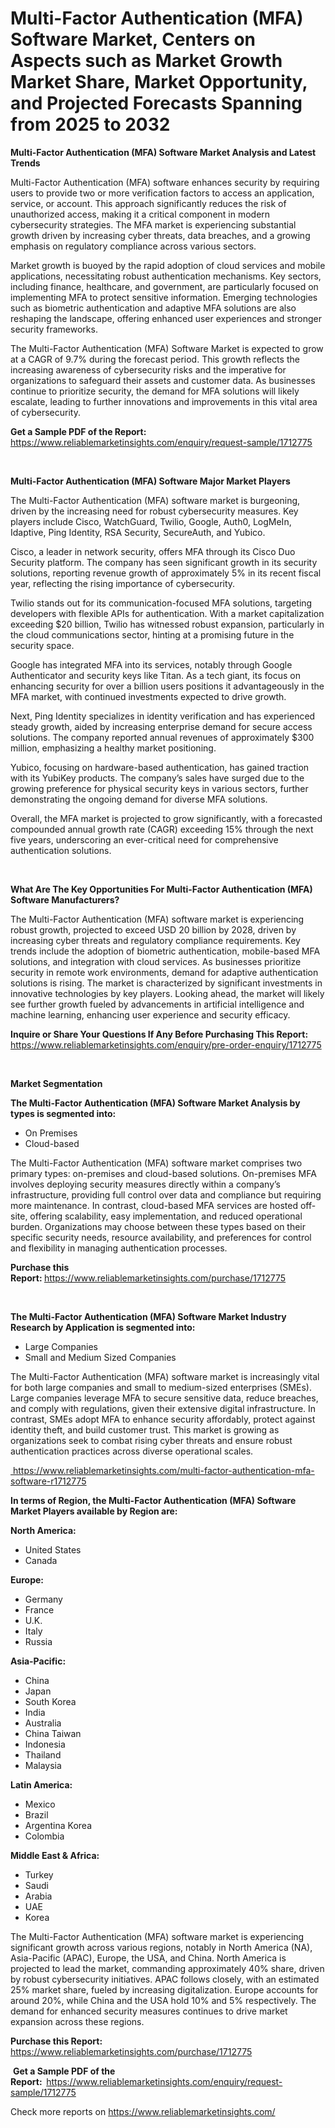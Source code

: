 <p><h1>Multi-Factor Authentication (MFA) Software Market, Centers on Aspects such as Market Growth Market Share, Market Opportunity, and Projected Forecasts Spanning from 2025 to 2032</h1></p><p><strong>Multi-Factor Authentication (MFA) Software Market Analysis and Latest Trends</strong></p>
<p><p>Multi-Factor Authentication (MFA) software enhances security by requiring users to provide two or more verification factors to access an application, service, or account. This approach significantly reduces the risk of unauthorized access, making it a critical component in modern cybersecurity strategies. The MFA market is experiencing substantial growth driven by increasing cyber threats, data breaches, and a growing emphasis on regulatory compliance across various sectors.</p><p>Market growth is buoyed by the rapid adoption of cloud services and mobile applications, necessitating robust authentication mechanisms. Key sectors, including finance, healthcare, and government, are particularly focused on implementing MFA to protect sensitive information. Emerging technologies such as biometric authentication and adaptive MFA solutions are also reshaping the landscape, offering enhanced user experiences and stronger security frameworks.</p><p>The Multi-Factor Authentication (MFA) Software Market is expected to grow at a CAGR of 9.7% during the forecast period. This growth reflects the increasing awareness of cybersecurity risks and the imperative for organizations to safeguard their assets and customer data. As businesses continue to prioritize security, the demand for MFA solutions will likely escalate, leading to further innovations and improvements in this vital area of cybersecurity.</p></p>
<p><strong>Get a Sample PDF of the Report:&nbsp;</strong> <a href="https://www.reliablemarketinsights.com/enquiry/request-sample/1712775?utm_campaign=1938&utm_medium=2&utm_source=Github&utm_content=ia&utm_term=11012025&utm_id=multi-factor-authentication-mfa-software">https://www.reliablemarketinsights.com/enquiry/request-sample/1712775</a></p>
<p>&nbsp;</p>
<p><strong>Multi-Factor Authentication (MFA) Software Major Market Players</strong></p>
<p><p>The Multi-Factor Authentication (MFA) software market is burgeoning, driven by the increasing need for robust cybersecurity measures. Key players include Cisco, WatchGuard, Twilio, Google, Auth0, LogMeIn, Idaptive, Ping Identity, RSA Security, SecureAuth, and Yubico. </p><p>Cisco, a leader in network security, offers MFA through its Cisco Duo Security platform. The company has seen significant growth in its security solutions, reporting revenue growth of approximately 5% in its recent fiscal year, reflecting the rising importance of cybersecurity.</p><p>Twilio stands out for its communication-focused MFA solutions, targeting developers with flexible APIs for authentication. With a market capitalization exceeding $20 billion, Twilio has witnessed robust expansion, particularly in the cloud communications sector, hinting at a promising future in the security space.</p><p>Google has integrated MFA into its services, notably through Google Authenticator and security keys like Titan. As a tech giant, its focus on enhancing security for over a billion users positions it advantageously in the MFA market, with continued investments expected to drive growth.</p><p>Next, Ping Identity specializes in identity verification and has experienced steady growth, aided by increasing enterprise demand for secure access solutions. The company reported annual revenues of approximately $300 million, emphasizing a healthy market positioning.</p><p>Yubico, focusing on hardware-based authentication, has gained traction with its YubiKey products. The company’s sales have surged due to the growing preference for physical security keys in various sectors, further demonstrating the ongoing demand for diverse MFA solutions.</p><p>Overall, the MFA market is projected to grow significantly, with a forecasted compounded annual growth rate (CAGR) exceeding 15% through the next five years, underscoring an ever-critical need for comprehensive authentication solutions.</p></p>
<p>&nbsp;</p>
<p><strong>What Are The Key Opportunities For Multi-Factor Authentication (MFA) Software Manufacturers?</strong></p>
<p><p>The Multi-Factor Authentication (MFA) software market is experiencing robust growth, projected to exceed USD 20 billion by 2028, driven by increasing cyber threats and regulatory compliance requirements. Key trends include the adoption of biometric authentication, mobile-based MFA solutions, and integration with cloud services. As businesses prioritize security in remote work environments, demand for adaptive authentication solutions is rising. The market is characterized by significant investments in innovative technologies by key players. Looking ahead, the market will likely see further growth fueled by advancements in artificial intelligence and machine learning, enhancing user experience and security efficacy.</p></p>
<p><strong>Inquire or Share Your Questions If Any Before Purchasing This Report:</strong> <a href="https://www.reliablemarketinsights.com/enquiry/pre-order-enquiry/1712775?utm_campaign=1938&utm_medium=2&utm_source=Github&utm_content=ia&utm_term=11012025&utm_id=multi-factor-authentication-mfa-software">https://www.reliablemarketinsights.com/enquiry/pre-order-enquiry/1712775</a></p>
<p>&nbsp;</p>
<p><strong>Market Segmentation</strong></p>
<p><strong>The Multi-Factor Authentication (MFA) Software Market Analysis by types is segmented into:</strong></p>
<p><ul><li>On Premises</li><li>Cloud-based</li></ul></p>
<p><p>The Multi-Factor Authentication (MFA) software market comprises two primary types: on-premises and cloud-based solutions. On-premises MFA involves deploying security measures directly within a company’s infrastructure, providing full control over data and compliance but requiring more maintenance. In contrast, cloud-based MFA services are hosted off-site, offering scalability, easy implementation, and reduced operational burden. Organizations may choose between these types based on their specific security needs, resource availability, and preferences for control and flexibility in managing authentication processes.</p></p>
<p><strong>Purchase this Report:&nbsp;</strong><a href="https://www.reliablemarketinsights.com/purchase/1712775?utm_campaign=1938&utm_medium=2&utm_source=Github&utm_content=ia&utm_term=11012025&utm_id=multi-factor-authentication-mfa-software">https://www.reliablemarketinsights.com/purchase/1712775</a></p>
<p>&nbsp;</p>
<p><strong>The Multi-Factor Authentication (MFA) Software Market Industry Research by Application is segmented into:</strong></p>
<p><ul><li>Large Companies</li><li>Small and Medium Sized Companies</li></ul></p>
<p><p>The Multi-Factor Authentication (MFA) software market is increasingly vital for both large companies and small to medium-sized enterprises (SMEs). Large companies leverage MFA to secure sensitive data, reduce breaches, and comply with regulations, given their extensive digital infrastructure. In contrast, SMEs adopt MFA to enhance security affordably, protect against identity theft, and build customer trust. This market is growing as organizations seek to combat rising cyber threats and ensure robust authentication practices across diverse operational scales.</p></p>
<p><a href="https://www.reliablemarketinsights.com/multi-factor-authentication-mfa-software-r1712775?utm_campaign=1938&utm_medium=2&utm_source=Github&utm_content=ia&utm_term=11012025&utm_id=multi-factor-authentication-mfa-software">&nbsp;https://www.reliablemarketinsights.com/multi-factor-authentication-mfa-software-r1712775</a></p>
<p><strong>In terms of Region, the Multi-Factor Authentication (MFA) Software Market Players available by Region are:</strong></p>
<p>
    <p> <strong> North America: </strong>
        <ul>
            <li>United States</li>
            <li>Canada</li>
        </ul>
        </p> 
    <p> <strong> Europe: </strong>
        <ul>
            <li>Germany</li>
            <li>France</li>
            <li>U.K.</li>
            <li>Italy</li>
            <li>Russia</li>
        </ul>
        </p> 
    <p> <strong> Asia-Pacific: </strong>
        <ul>
            <li>China</li>
            <li>Japan</li>
            <li>South Korea</li>
            <li>India</li>
            <li>Australia</li>
            <li>China Taiwan</li>
            <li>Indonesia</li>
            <li>Thailand</li>
            <li>Malaysia</li>
        </ul>
        </p> 
    <p> <strong> Latin America: </strong>
        <ul>
            <li>Mexico</li>
            <li>Brazil</li>
            <li>Argentina Korea</li>
            <li>Colombia</li>
        </ul>
        </p> 
    <p> <strong> Middle East & Africa: </strong>
        <ul>
            <li>Turkey</li>
            <li>Saudi</li>
            <li>Arabia</li>
            <li>UAE</li>
            <li>Korea</li>
        </ul>
    </p>
    </p>
<p><p>The Multi-Factor Authentication (MFA) software market is experiencing significant growth across various regions, notably in North America (NA), Asia-Pacific (APAC), Europe, the USA, and China. North America is projected to lead the market, commanding approximately 40% share, driven by robust cybersecurity initiatives. APAC follows closely, with an estimated 25% market share, fueled by increasing digitalization. Europe accounts for around 20%, while China and the USA hold 10% and 5% respectively. The demand for enhanced security measures continues to drive market expansion across these regions.</p></p>
<p><strong>Purchase this Report: </strong><a href="https://www.reliablemarketinsights.com/purchase/1712775?utm_campaign=1938&utm_medium=2&utm_source=Github&utm_content=ia&utm_term=11012025&utm_id=multi-factor-authentication-mfa-software">https://www.reliablemarketinsights.com/purchase/1712775</a></p>
<p>&nbsp;<strong>Get a Sample PDF of the Report:&nbsp;&nbsp;</strong><a href="https://www.reliablemarketinsights.com/enquiry/request-sample/1712775?utm_campaign=1938&utm_medium=2&utm_source=Github&utm_content=ia&utm_term=11012025&utm_id=multi-factor-authentication-mfa-software">https://www.reliablemarketinsights.com/enquiry/request-sample/1712775</a></p>
<p><strong></strong></p>
<p>Check more reports on <a href="https://www.reliablemarketinsights.com/?utm_campaign=1938&utm_medium=2&utm_source=Github&utm_content=ia&utm_term=11012025&utm_id=multi-factor-authentication-mfa-software">https://www.reliablemarketinsights.com/</a></p>